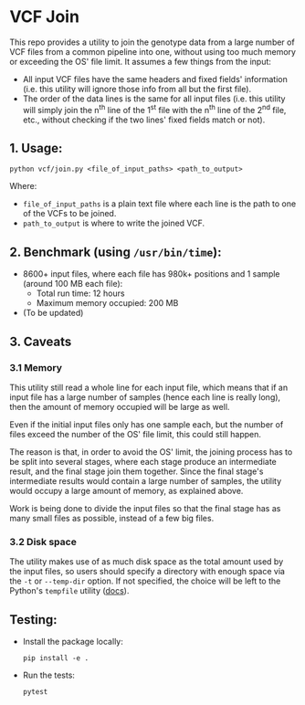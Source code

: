 # VCF Join

This repo provides a utility to join the genotype data from a large number of VCF files from a common pipeline into one, without using too much memory or exceeding the OS' file limit. It assumes a few things from the input:
* All input VCF files have the same headers and fixed fields' information (i.e. this utility will ignore those info from all but the first file).
* The order of the data lines is the same for all input files (i.e. this utility will simply join the n<sup>th</sup> line of the 1<sup>st</sup> file with the n<sup>th</sup> line of the 2<sup>nd</sup> file, etc., without checking if the two lines' fixed fields match or not).

## 1. Usage:
```
python vcf/join.py <file_of_input_paths> <path_to_output>
```
Where:
* `file_of_input_paths` is a plain text file where each line is the path to one of the VCFs to be joined.
* `path_to_output` is where to write the joined VCF.

## 2. Benchmark (using `/usr/bin/time`):
* 8600+ input files, where each file has 980k+ positions and 1 sample (around 100 MB each file):
  * Total run time: 12 hours
  * Maximum memory occupied: 200 MB
* (To be updated)

## 3. Caveats

### 3.1 Memory

This utility still read a whole line for each input file, which means that if an input file has a large number of samples (hence each line is really long), then the amount of memory occupied will be large as well.

Even if the initial input files only has one sample each, but the number of files exceed the number of the OS' file limit, this could still happen.

The reason is that, in order to avoid the OS' limit, the joining process has to be split into several stages, where each stage produce an intermediate result, and the final stage join them together. Since the final stage's intermediate results would contain a large number of samples, the utility would occupy a large amount of memory, as explained above.

Work is being done to divide the input files so that the final stage has as many small files as possible, instead of a few big files.

### 3.2 Disk space

The utility makes use of as much disk space as the total amount used by the input files, so users should specify a directory with enough space via the `-t` or `--temp-dir` option. If not specified, the choice will be left to the Python's `tempfile` utility ([docs](https://docs.python.org/3/library/tempfile.html#tempfile.mkstemp)).

## Testing:
* Install the package locally:
  ```
  pip install -e .
  ```
* Run the tests:
  ```
  pytest
  ```
